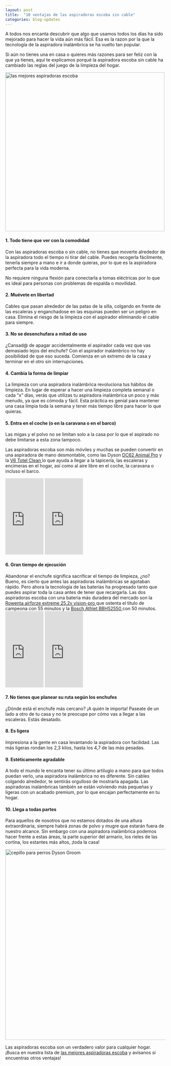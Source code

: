 ```yaml
---
layout: post
title:  "10 ventajas de las aspiradoras escoba sin cable"
categories: blog-updates
---
```


A todos nos encanta descubrir que algo que usamos todos los días ha sido mejorado para hacer la vida aún más fácil. Esa es la razon por la que la tecnología de la aspiradora inalámbrica se ha vuelto tan popular.

Si aún no tienes una en casa o quieres más razones para ser feliz con la que ya tienes, aquí te explicamos porqué la aspiradora escoba sin cable ha cambiado las reglas del juego de la limpieza del hogar.

<div class="text-center">
  <img src="{{ site.url }}/assets/img/varias/Aspirador-escoba-sin-cable-ergonomia.png" width="500" height="auto" alt="las mejores aspiradoras escoba">
</div>

<h4>1. Todo tiene que ver con la comodidad</h4>

Con las aspiradoras escoba o sin cable, no tienes que moverte alrededor de la aspiradora todo el tiempo ni tirar del cable.  Puedes recogerla fácilmente, tenerla siempre a mano e ir a donde quieras, por lo que es la aspiradora perfecta para la vida moderna.

No requiere ninguna flexión para conectarla a tomas eléctricas por lo que es ideal para personas con problemas de espalda o movilidad.

<h4>2. Muévete en libertad</h4>

Cables que pasan alrededor de las patas de la silla, colgando en frente de las escaleras y enganchadose en las esquinas pueden ser un peligro en casa. Elimina el riesgo de la limpieza con el aspirador eliminando el cable para siempre.

<h4>3. No se desenchufara a mitad de uso</h4>

¿Cansad@ de apagar accidentalmente el aspirador cada vez que vas demasiado lejos del enchufe? Con el aspirador inalámbrico no hay posibilidad de que eso suceda. Comienza en un extremo de la casa y terminar en el otro sin interrupciones.  

<h4>4. Cambia la forma de limpiar</h4>

La limpieza con una aspiradora inalámbrica revoluciona tus hábitos de limpieza. En lugar de esperar a hacer una limpieza completa semanal o cada “x” días, verás que utilizas tu aspiradora inalámbrica un poco y más menudo, ya que es cómoda y fácil.
Esta práctica es genial para mantener una casa limpia toda la semana y tener más tiempo libre para hacer lo que quieras.

<h4>5. Entra en el coche (o en la caravana o en el barco)</h4>

Las migas y el polvo no se limitan solo a la casa por lo que el aspirado no debe limitarse a esta zona tampoco.

Las aspiradoras escoba son más móviles y muchas se pueden convertir en una aspiradora de mano desmontable, como las Dyson <a href="http://www.lasaspiradoras.com/test-Dyson-DC62-animal-pro/">DC62 Animal Pro</a> y la <a href="http://www.lasaspiradoras.com/test-Dyson-V6-Total-Clean/"> V6 Totel Clean </a> lo que ayuda a llegar a la tapicería, las escaleras y encimeras en el hogar, así como al aire libre en el coche, la caravana o incluso el barco.

<div class="text-center">
<iframe src="http://rcm-eu.amazon-adsystem.com/e/cm?lt1=_blank&bc1=000000&IS2=1&bg1=FFFFFF&fc1=28AC9F&lc1=EA394F&t=lasaspirad-21&o=30&p=8&l=as1&m=amazon&f=ifr&ref=tf_til&asins=B00EP4ONV4" style="width:120px;height:240px;" scrolling="no" marginwidth="0" marginheight="0" frameborder="0"></iframe>
<iframe src="https://rcm-eu.amazon-adsystem.com/e/cm?t=lasaspirad-21&o=30&p=8&l=as1&asins=B00U654VS6&ref=tf_til&fc1=28AC9F&IS2=1&lt1=_blank&m=amazon&lc1=EA394F&bc1=000000&bg1=FFFFFF&f=ifr" style="width:120px;height:240px;" scrolling="no" marginwidth="0" marginheight="0" frameborder="0"></iframe>
</div>

<h4>6. Gran tiempo de ejecución</h4>
Abandonar el enchufe significa sacrificar el tiempo de limpieza, ¿no?
Bueno, es cierto que antes las aspiradoras inalámbricas se agotaban rápido. Pero ahora la tecnología de las baterías ha progresado tanto que puedes  aspirar toda la casa antes de tener que recargarla. Las dos aspiradoras escoba con una bateria más duradera del mercado son la <a href="http://www.lasaspiradoras.com/test-Rowenta-airforzeextreme-25-2v-vision-pro/">Rowenta airforze extreme 25.2v vision-pro </a> que ostenta el titulo de campeona con 55 minutos y la <a href="http://www.lasaspiradoras.com/test-bosch-athlet-bbh52550/">Bosch Athlet BBH52550 </a> con 50 minutos.

<div class="text-center">
<iframe src="https://rcm-eu.amazon-adsystem.com/e/cm?t=lasaspirad-21&o=30&p=8&l=as1&asins=B01C40OPQS&ref=tf_til&fc1=28AC9F&IS2=1&lt1=_blank&m=amazon&lc1=EA394F&bc1=000000&bg1=FFFFFF&f=ifr" style="width:120px;height:240px;" scrolling="no" marginwidth="0" marginheight="0" frameborder="0"></iframe>
<iframe src="https://rcm-eu.amazon-adsystem.com/e/cm?t=lasaspirad-21&o=30&p=8&l=as1&asins=B00JRX1Q68&ref=tf_til&fc1=28AC9F&IS2=1&lt1=_blank&m=amazon&lc1=EA394F&bc1=000000&bg1=FFFFFF&f=ifr" style="width:120px;height:240px;" scrolling="no" marginwidth="0" marginheight="0" frameborder="0"></iframe>
</div>

<h4>7. No tienes que planear su ruta según los enchufes</h4>

¿Dónde está el enchufe más cercano? ¡A quién le importa! Paseate de un lado a otro de tu casa y no te preocupe por cómo vas a llegar a las escaleras. Estás desatado.

<h4>8. Es ligera</h4>

Impresiona a la gente en casa levantando la aspiradora con facilidad. Las más ligeras rondan los 2,3 kilos, hasta los 4,7 de las más pesadas.

<h4>9. Estéticamente agradable</h4>

A todo el mundo le encanta tener su último artilugio a mano para que todos puedan verlo, una aspiradora inalámbrica no es diferente. Sin cables colgando alrededor, te sentirás orgulloso de mostrarla apagada. Las aspiradoras inalámbricas también se están volviendo más pequeñas y ligeras con un acabado premium, por lo que encajan perfectamente en tu hogar.

<h4>10. Llega a todas partes</h4>

Para aquellos de nosotros que no estamos dotados de una altura extraordinaria, siempre habrá zonas de polvo y mugre que estarán fuera de nuestro alcance. Sin embargo con una aspiradora inalámbrica podemos hacer frente a estas áreas, la parte superior del armario, los rieles de las cortina, los estantes más altos, ¡toda la casa!

<div class="text-center">
  <img src="{{ site.url }}/assets/img/varias/Aspirador-escoba-sin-cable-ergonomia-2.png" width="600" height="auto" alt="cepillo para perros Dyson Groom">
</div>

Las aspiradoras escoba son un verdadero valor para cualquier hogar. ¡Busca en nuestra lista de <a href="http://www.lasaspiradoras.com/tabla-caracteristicas-aspiradoras-escoba/"> las mejores aspiradoras escoba</a> y avísanos si encuentras otros ventajas!
